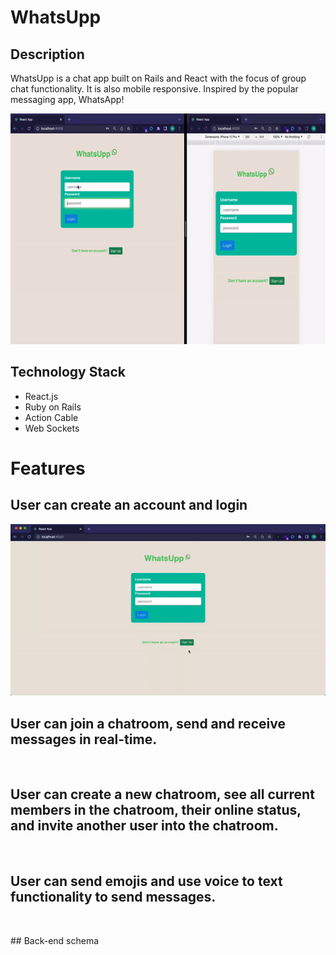 # WhatsUpp

## Description

WhatsUpp is a chat app built on Rails and React with the focus of group chat functionality. It is also mobile responsive. Inspired by the popular messaging app, WhatsApp!

<p align="center"><img src = "/git-demo/demo.gif"/></p>


## Technology Stack

- React.js
- Ruby on Rails
- Action Cable
- Web Sockets

# Features

## User can create an account and login

<p align="center"><img src = "/git-demo/signup.gif"/></p>

## User can join a chatroom, send and receive messages in real-time.

<p align="center"><img src = ""/></p>

## User can create a new chatroom, see all current members in the chatroom, their online status, and invite another user into the chatroom.

<p align="center"><img src = ""/></p>

## User can send emojis and use voice to text functionality to send messages.

<p align="center"><img src = ""/></p>
## Back-end schema
<p align="center"><img src = ""/></p>
